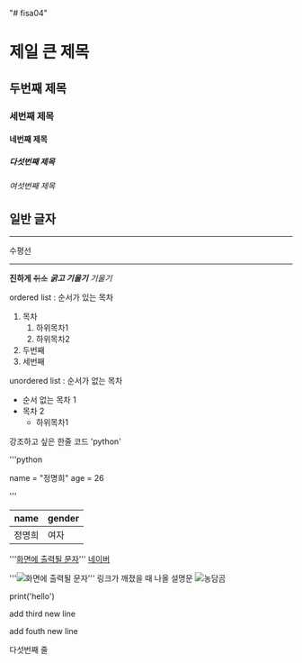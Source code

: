 "# fisa04" 

# 제일 큰 제목
## 두번째 제목
### 세번째 제목
#### 네번째 제목
##### 다섯번째 제목
###### 여섯번째 제목
일반 글자
---
<hr>
수평선

***

**진하게**
~~취소~~
***굵고 기울기***
*기울기*

ordered list : 순서가 있는 목차
1. 목차
    1. 하위목차1
    2. 하위목차2
3. 두번째
4. 세번째

unordered list : 순서가 없는 목차
- 순서 없는 목차 1
- 목차 2
  - 하위목차1
 
강조하고 싶은 한줄 코드 'python'

'''python

name = "정명희"
age = 26

'''

|  name  | gender|
|--------|-------|
| 정명희 |  여자 |

'''[화면에 출력될 문자](링크)'''
[네이버](www.naver.com)

'''![화면에 출력될 문자](링크)'''
링크가 깨졌을 때 나올 설명문
![농담곰]([www.naver.com](https://pbs.twimg.com/profile_images/1519730490919747584/aBNirN8-_400x400.jpg))

print('hello')

add third new line

add fouth new line

다섯번째 줄

